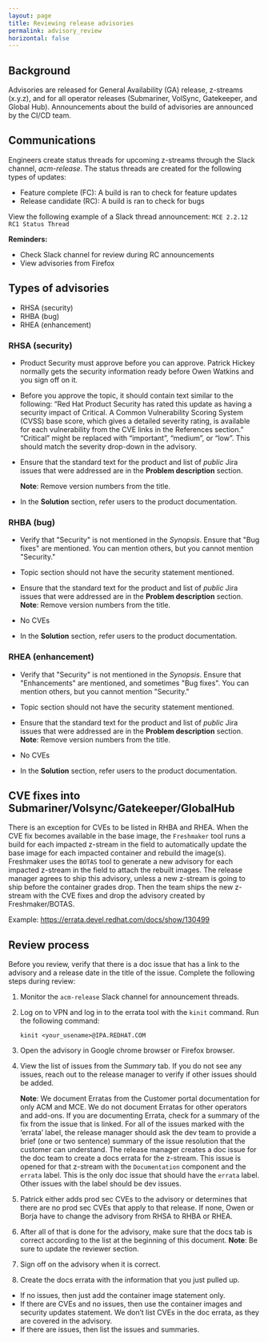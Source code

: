 ```yaml
---
layout: page
title: Reviewing release advisories
permalink: advisory_review
horizontal: false
---
```


## Background

Advisories are released for General Availability (GA) release, z-streams (x.y.z), and for all operator releases (Submariner, VolSync, Gatekeeper, and Global Hub). Announcements about the build of advisories are announced by the CI/CD team. 

## Communications

Engineers create status threads for upcoming z-streams through the Slack channel, _acm-release_. The status threads are created for the following types of updates:

- Feature complete (FC): A build is ran to check for feature updates
- Release candidate (RC): A build is ran to check for bugs

View the following example of a Slack thread announcement: `MCE 2.2.12 RC1 Status Thread`

**Reminders:**

- Check Slack channel for review during RC announcements
- View advisories from Firefox


## Types of advisories

- RHSA (security)
- RHBA (bug)
- RHEA (enhancement)

### RHSA (security)

* Product Security must approve before you can approve. Patrick Hickey normally gets the security information ready before Owen Watkins and you sign off on it.

* Before you approve the topic, it should contain text similar to the following: “Red Hat Product Security has rated this update as having a security impact of Critical. A Common Vulnerability Scoring System (CVSS) base score, which gives a detailed severity rating, is available for each vulnerability from the CVE links in the References section.” “Critical” might be replaced with “important”, “medium”, or “low”. This should match the severity drop-down in the advisory.

* Ensure that the standard text for the product and list of _public_ Jira issues that were addressed are in the **Problem description** section.

   **Note**: Remove version numbers from the title.

* In the **Solution** section,  refer users to the product documentation.

### RHBA (bug)

* Verify that "Security" is not mentioned in the _Synopsis_. Ensure that "Bug fixes" are mentioned. You can mention others, but you cannot mention "Security." 

* Topic section should not have the security statement mentioned.
  
* Ensure that the standard text for the product and list of _public_ Jira issues that were addressed are in the **Problem description** section.
  **Note**: Remove version numbers from the title.

* No CVEs
  
* In the **Solution** section, refer users to the product documentation.

### RHEA (enhancement)

* Verify that "Security" is not mentioned in the _Synopsis_. Ensure that "Enhancements" are mentioned, and sometimes "Bug fixes".  You can mention others, but you cannot mention "Security." 

* Topic section should not have the security statement mentioned.

* Ensure that the standard text for the product and list of _public_ Jira issues that were addressed are in the **Problem description** section.
  **Note**: Remove version numbers from the title.

* No CVEs

* In the **Solution** section, refer users to the product documentation.


## CVE fixes into Submariner/Volsync/Gatekeeper/GlobalHub

There is an exception for CVEs to be listed in RHBA and RHEA. When the CVE fix becomes available in the base image, the `Freshmaker` tool runs a build for each impacted z-stream in the field to automatically update the base image for each impacted container and rebuild the image(s). Freshmaker uses the `BOTAS` tool to generate a new advisory for each impacted z-stream in the field to attach the rebuilt images. The release manager agrees to ship this advisory, unless a new z-stream is going to ship before the container grades drop. Then the team ships the new z-stream with the CVE fixes and drop the advisory created by Freshmaker/BOTAS.

Example: https://errata.devel.redhat.com/docs/show/130499

## Review process

Before you review, verify that there is a doc issue that has a link to the advisory and a release date in the title of the issue. Complete the following steps during review:

1. Monitor the `acm-release` Slack channel for announcement threads.

2. Log on to VPN and log in to the errata tool with the `kinit` command. Run the following command:
   ```
   kinit <your_usename>@IPA.REDHAT.COM
   ```

3. Open the advisory in Google chrome browser or Firefox browser.

4. View the list of issues from the _Summary_ tab. If you do not see any issues, reach out to the release manager to verify if other issues should be added.

   **Note**: We document Erratas from the Customer portal documentation for only ACM and MCE. We do not document Erratas for other operators and add-ons. If you are documenting Errata, check for a summary of the fix from the issue that is linked. For all of the issues marked with the ‘errata’ label, the release manager should ask the dev team to provide a brief (one or two sentence) summary of the issue resolution that the customer can understand. The release manager creates a doc issue for the doc team to create a docs errata for the z-stream. This issue is opened for that z-stream with the `Documentation` component and the `errata` label. This is the only doc issue that should have the `errata` label. Other issues with the label should be dev issues.

5. Patrick either adds prod sec CVEs to the advisory or determines that there are no prod sec CVEs that apply to that release. If none, Owen or Borja have to change the advisory from RHSA to RHBA or RHEA.

6. After all of that is done for the advisory, make sure that the docs tab is correct according to the list at the beginning of this document.
   **Note**: Be sure to update the reviewer section.

7. Sign off on the advisory when it is correct. 

8. Create the docs errata with the information that you just pulled up. 

- If no issues, then just add the container image statement only. 
- If there are CVEs and no issues, then use the container images and security updates statement. We don’t list CVEs in the doc errata, as they are covered in the advisory. 
- If there are issues, then list the issues and summaries. 
